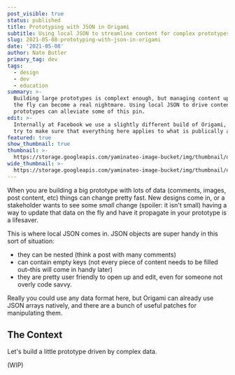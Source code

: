 ```yaml
---
post_visible: true
status: published
title: Prototyping with JSON in Origami
subtitle: Using local JSON to streamline content for complex prototypes.
slug: 2021-05-08-prototyping-with-json-in-origami
date: '2021-05-08'
author: Nate Butler
primary_tag: dev
tags:
  - design
  - dev
  - education
summary: >-
  Building large prototypes is complext enough, but managing content updates on
  the fly can become a real nightmare. Using local JSON to drive content in your
  prototypes can alleviate some of this pin.
edit: >-
  Internally at Facebook we use a slightly different build of Origami, but I'll
  try to make sure that everything here applies to what is publically available!
featured: true
show_thumbnail: true
thumbnail: >-
  https://storage.googleapis.com/yaminateo-image-bucket/img/thumbnail/origami-json-1x1.jpg
wide_thumbnail: >-
  https://storage.googleapis.com/yaminateo-image-bucket/img/thumbnail/origami-json-2x1.jpg
---
```

When you are building a big prototype with lots of data (comments, images, post content, etc) things can change pretty fast. New designs come in, or a stakeholder wants to see some *small* change (spoiler: it isn't small) having a way to update that data on the fly and have it propagate in your prototype is a lifesaver.

This is where local JSON comes in. JSON objects are super handy in this sort of situation: 
- they can be nested (think a post with many comments) 
- can contain empty keys (not every piece of content needs to be filled out–this will come in handy later) 
- they are pretty user friendly to open up and edit, even for someone not overly code savvy.

Really you could use any data format here, but Origami can already use JSON arrays natively, and there are a bunch of useful patches for manipulating them.

## The Context

Let's build a little prototype driven by complex data.

(WIP)